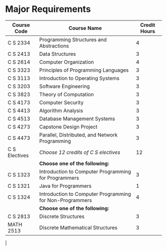# Major Requirements

| Course Code | Course Name                                               | Credit Hours |
|-------------|----------------------------------------------------------|--------------|
| C S 2334   | Programming Structures and Abstractions                   | 4            |
| C S 2413   | Data Structures                                           | 3            |
| C S 2614   | Computer Organization                                     | 4            |
| C S 3323   | Principles of Programming Languages                       | 3            |
| C S 3113   | Introduction to Operating Systems                         | 3            |
| C S 3203   | Software Engineering                                      | 3            |
| C S 3823   | Theory of Computation                                     | 3            |
| C S 4173   | Computer Security                                         | 3            |
| C S 4413   | Algorithm Analysis                                        | 3            |
| C S 4513   | Database Management Systems                               | 3            |
| C S 4273   | Capstone Design Project                                   | 3            |
| C S 4473   | Parallel, Distributed, and Network Programming            | 3            |
| C S Electives | *Choose 12 credits of C S electives* | 12 |
|             | **Choose one of the following:**                          |              |
| C S 1323   | Introduction to Computer Programming for Programmers      | 3         |
| C S 1321   | Java for Programmers                                      | 1         |
| C S 1324   | Introduction to Computer Programming for Non-Programmers  | 4         |
|             | **Choose one of the following:**                           |              |
| C S 2813   | Discrete Structures                                       | 3            |
| MATH 2513  | Discrete Mathematical Structures                          | 3            | 
|
